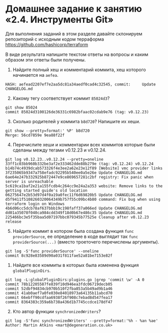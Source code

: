 # Домашнее задание к занятию «2.4. Инструменты Git»

Для выполнения заданий в этом разделе давайте склонируем репозиторий с исходным кодом 
терраформа https://github.com/hashicorp/terraform 

В виде результата напишите текстом ответы на вопросы и каким образом эти ответы были получены. 

1. Найдите полный хеш и комментарий коммита, хеш которого начинается на `aefea`.

``` git show aefea
HASH: aefead2207ef7e2aa5dc81a34aedf0cad4c32545, commit:     Update CHANGELOG.md 
```

2. Какому тегу соответствует коммит `85024d3`?

```
git show 85024
commit 85024d3100126de36331c6982bfaac02cdab9e76 (tag: v0.12.23)
```

3. Сколько родителей у коммита `b8d720`? Напишите их хеши.

```
git show --pretty=format:' %P' b8d720
Merge: 56cd7859e 9ea88f22f
```

4. Перечислите хеши и комментарии всех коммитов которые были сделаны между тегами  v0.12.23 и v0.12.24.
```
git log v0.12.23..v0.12.24 --pretty=oneline
33ff1c03bb960b332be3af2e333462dde88b279e (tag: v0.12.24) v0.12.24
b14b74c4939dcab573326f4e3ee2a62e23e12f89 [Website] vmc provider links
3f235065b9347a758efadc92295b540ee0a5e26e Update CHANGELOG.md
6ae64e247b332925b872447e9ce869657281c2bf registry: Fix panic when server is unreachable
5c619ca1baf2e21a155fcdb4c264cc9e24a2a353 website: Remove links to the getting started guide's old location
06275647e2b53d97d4f0a19a0fec11f6d69820b5 Update CHANGELOG.md
d5f9411f5108260320064349b757f55c09bc4b80 command: Fix bug when using terraform login on Windows
4b6d06cc5dcb78af637bbb19c198faff37a066ed Update CHANGELOG.md
dd01a35078f040ca984cdd349f18d0b67e486c35 Update CHANGELOG.md
225466bc3e5f35baa5d07197bbc079345b77525e Cleanup after v0.12.23 release
```

5. Найдите коммит в котором была создана функция `func providerSource`, ее определение в коде выглядит 
так `func providerSource(...)` (вместо троеточего перечислены аргументы).
```
git log -S'func providerSource' --oneline
commit 8c928e83589d90a031f811fae52a81be7153e82f
```
1. Найдите все коммиты в которых была изменена функция `globalPluginDirs`.

```
git log -L:globalPluginDirs:plugins.go |grep 'commit \w' -A 0
commit 78b12205587fe839f10d946ea3fdc06719decb05
commit 52dbf94834cb970b510f2fba853a5b49ad9b1a46
commit 41ab0aef7a0fe030e84018973a64135b11abcd70
commit 66ebff90cdfaa6938f26f908c7ebad8d547fea17
commit 8364383c359a6b738a436d1b7745ccdce178df47
```
2. Кто автор функции `synchronizedWriters`? 
```
git log -S'func synchronizedWriters' --pretty=format:'%h - %an %ae'
Author: Martin Atkins <mart@degeneration.co.uk>

```